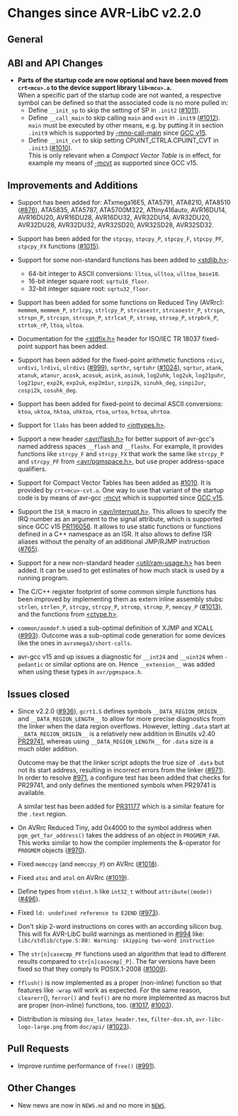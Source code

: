 # Changes since AVR-LibC v2.2.0

## General

## ABI and API Changes

- **Parts of the startup code are now optional and have been moved
  from `crt<mcu>.o` to the device support library `lib<mcu>.a`.**\
  When a specific part of the startup code are not wanted,
  a respective symbol can be defined so that the associated code
  is no more pulled in:
  - Define `__init_sp` to skip the setting of SP in `.init2` ([#1011][1011]).
  - Define `__call_main` to skip calling `main` and `exit`
    in `.init9` ([#1012][1012]).\
    `main` must be executed by other means, e.g. by putting it in
    section `.init9` which is supported by
    [-mno-call-main](https://gcc.gnu.org/onlinedocs/gcc/AVR-Options.html#index-mno-call-main)
    since [GCC v15](https://gcc.gnu.org/gcc-15/changes.html#avr).
  - Define `__init_cvt` to skip setting CPUINT_CTRLA.CPUINT_CVT in
    `.init3` ([#1010][1010]).\
    This is only relevant when a *Compact Vector Table* is in effect,
    for example my means of
    [-mcvt](https://gcc.gnu.org/onlinedocs/gcc/AVR-Options.html#index-mcvt)
    as supported since GCC v15.

## Improvements and Additions

- Support has been added for: ATxmega16E5, ATA5791, ATA8210, ATA8510
  ([#876][876]),
  ATA5835, ATA5787, ATA5700M322, ATtiny416auto,
  AVR16DU14, AVR16DU20, AVR16DU28, AVR16DU32,
  AVR32DU14, AVR32DU20, AVR32DU28, AVR32DU32,
  AVR32SD20, AVR32SD28, AVR32SD32.

- Support has been added for the `stpcpy`, `stpcpy_P`, `stpcpy_F`,
  `stpcpy_PF`, `stpcpy_FX` functions ([#1015][1015]).

- Support for some non-standard functions has been added to
  [<stdlib.h>](https://avrdudes.github.io/avr-libc/avr-libc-user-manual/group__avr__stdlib.html):
   - 64-bit integer to ASCII conversions: `lltoa`, `ulltoa`, `ulltoa_base10`.
   - 16-bit integer square root: `sqrtu16_floor`.
   - 32-bit integer square root: `sqrtu32_floor`.

- Support has been added for some functions on Reduced Tiny (AVRrc):
  `memmem`, `memmem_P`, `strlcpy`, `strlcpy_P`, `strcasestr`, `strcasestr_P`,
  `strspn`, `strspn_P`, `strcspn`, `strcspn_P`, `strlcat_P`, `strsep`,
  `strsep_P`, `strpbrk_P`, `strtok_rP`, `ltoa`, `ultoa`.

- Documentation for the
  [<stdfix.h>](https://avrdudes.github.io/avr-libc/avr-libc-user-manual/group__avr__stdfix.html#details)
  header for ISO/IEC TR 18037 fixed-point support has been added.

- Support has been added for the fixed-point arithmetic
  functions `rdivi`, `urdivi`, `lrdivi`, `ulrdivi` ([#999][999]),
  `sqrthr`, `sqrtuhr` ([#1024][1024]), `sqrtur`, `atank`, `atanuk`, `atanur`,
  `acosk`, `acosuk`, `asink`, `asinuk`,
  `log2uhk`, `log2uk`, `log21puhr`, `log21pur`,
  `exp2k`, `exp2uk`, `exp2m1ur`,
  `sinpi2k`, `sinuhk_deg`, `sinpi2ur`,
  `cospi2k`, `cosuhk_deg`.

- Support has been added for fixed-point to decimal ASCII conversions:
  `ktoa`, `uktoa`, `hktoa`, `uhktoa`, `rtoa`, `urtoa`, `hrtoa`, `uhrtoa`.

- Support for `llabs` has been added to
  [<inttypes.h>](https://avrdudes.github.io/avr-libc/avr-libc-user-manual/group__avr__inttypes.html).

- Support a new header
  [<avr/flash.h>](https://avrdudes.github.io/avr-libc/avr-libc-user-manual/group__avr__flash.html#details)
  for better support of avr-gcc's
  named address spaces `__flash` and `__flashx`.  For example, it provides
  functions like `strcpy_F` and `strcpy_FX` that work
  the same like `strcpy_P` and `strcpy_PF` from
  [<avr/pgmspace.h>](https://avrdudes.github.io/avr-libc/avr-libc-user-manual/group__avr__pgmspace.html#details),
  but use proper address-space qualifiers.

- Support for Compact Vector Tables has been added as [#1010][1010].
  It is provided by `crt<mcu>-cvt.o`.  One way to use that variant
  of the startup code is by means of avr-gcc
  [-mcvt](https://gcc.gnu.org/onlinedocs/gcc/AVR-Options.html#index-mcvt)
  which is supported since
  [GCC v15](https://gcc.gnu.org/gcc-15/changes.html#avr).

- Support the `ISR_N` macro in
  [<avr/interrupt.h>](https://avrdudes.github.io/avr-libc/avr-libc-user-manual/group__avr__interrupts.html#details).
  This allows to specify
  the IRQ number as an argument to the signal attribute, which is supported
  since GCC v15 [PR116056](https://gcc.gnu.org/PR116056).
  It allows to use static functions or functions
  defined in a C++ namespace as an ISR.   It also allows to define ISR
  aliases without the penalty of an additional JMP/RJMP instruction
  ([#765][765]).

- Support for a new non-standard header
  [<util/ram-usage.h>](https://avrdudes.github.io/avr-libc/avr-libc-user-manual/group__util__ram__usage)
  has been added.  It can be used to get estimates of how much stack is
  used by a running program.

- The C/C++ register footprint of some common simple functions has
  been improved by implementing them as extern inline assembly stubs:
  `strlen`, `strlen_P`, `strcpy`, `strcpy_P`, `strcmp`, `strcmp_P`,
  `memcpy_P` ([#1013][1013]), and the functions from
   [<ctype.h>](https://avrdudes.github.io/avr-libc/avr-libc-user-manual/group__ctype).

- `common/asmdef.h` used a sub-optimal definition of XJMP and XCALL ([#993][993]).
  Outcome was a sub-optimal code generation for some devices like the
  ones in `avrxmega3/short-calls`.

- avr-gcc v15 and up issues a diagnostic for `__int24` and `__uint24` when
  `-pedantic` or similar options are on.  Hence `__extension__` was
  added when using these types in `avr/pgmspace.h`.

## Issues closed

- Since v2.2.0 ([#936][936]), `gcrt1.S` defines symbols `__DATA_REGION_ORIGIN__`
  and `__DATA_REGION_LENGTH__` to allow for more precise diagnostics from
  the linker when the data region overflows.  However, letting `.data` start
  at `__DATA_REGION_ORIGIN__` is a relatively new addition in Binutils v2.40
  [PR29741](https://sourceware.org/PR29741),
  whereas using `__DATA_REGION_LENGTH__` for `.data` size is a much
  older addition.

  Outcome may be that the linker script adopts the true
  size of `.data` but not its start address, resulting in incorrect errors
  from the linker ([#971][971]).  In order to resolve [#971][971], a configure
  test has been added that checks for PR29741, and only defines the mentioned
  symbols when PR29741 is available.

  A similar test has been added for [PR31177](https://sourceware.org/PR31177)
  which is a similar feature for the `.text` region.

- On AVRrc Reduced Tiny, add 0x4000 to the symbol address when
  `pgm_get_far_address()` takes the address of an object in `PROGMEM_FAR`.
  This works similar to how the compiler implements the &-operator
  for `PROGMEM` objects ([#970][970]).

- Fixed `memccpy` (and `memccpy_P`) on AVRrc ([#1018][1018]).

- Fixed `atoi` and `atol` on AVRrc ([#1019][1019]).

- Define types from `stdint.h` like `int32_t` without `attribute((mode))`
  ([#496][496]).

- Fixed `ld: undefined reference to E2END` ([#973][973]).

- Don't skip 2-word instructions on cores with an according silicon bug.
  This will fix AVR-LibC build warnings as mentioned in [#994][994] like:<br>
  `libc/stdlib/ctype.S:80: Warning: skipping two-word instruction`

- The `str[n]casecmp_PF` functions used an algorithm that lead to different
  results compared to `str[n]casecmp[_P]`.  The far versions have been
  fixed so that they comply to POSIX.1-2008 ([#1009][1009]).

- `fflush()` is now implemented as a proper (non-inline) function so that
  features like `-wrap` will work as expected.  For the same reason,
  `clearerr`(), `ferror()` and `feof()` are no more implemented as macros
  but are proper (non-inline) functions, too. ([#1017][1017], [#1003][1003]).

- Distribution is missing `dox_latex_header.tex`, `filter-dox.sh`,
  `avr-libc-logo-large.png` from `doc/api/` ([#1023][1023]).

## Pull Requests

- Improve runtime performance of `free()` ([#991][991]).

## Other Changes

- New news are now in `NEWS.md` and no more in [`NEWS`](NEWS).

[496]: https://github.com/avrdudes/avr-libc/issues/496
[765]: https://github.com/avrdudes/avr-libc/issues/765
[876]: https://github.com/avrdudes/avr-libc/issues/876
[936]: https://github.com/avrdudes/avr-libc/issues/936
[970]: https://github.com/avrdudes/avr-libc/issues/970
[971]: https://github.com/avrdudes/avr-libc/issues/971
[973]: https://github.com/avrdudes/avr-libc/issues/973
[991]: https://github.com/avrdudes/avr-libc/issues/991
[993]: https://github.com/avrdudes/avr-libc/issues/993
[994]: https://github.com/avrdudes/avr-libc/issues/994
[999]: https://github.com/avrdudes/avr-libc/issues/999
[1003]: https://github.com/avrdudes/avr-libc/issues/1003
[1009]: https://github.com/avrdudes/avr-libc/issues/1009
[1010]: https://github.com/avrdudes/avr-libc/issues/1010
[1011]: https://github.com/avrdudes/avr-libc/issues/1011
[1012]: https://github.com/avrdudes/avr-libc/issues/1012
[1013]: https://github.com/avrdudes/avr-libc/issues/1013
[1015]: https://github.com/avrdudes/avr-libc/issues/1015
[1017]: https://github.com/avrdudes/avr-libc/issues/1017
[1018]: https://github.com/avrdudes/avr-libc/issues/1018
[1019]: https://github.com/avrdudes/avr-libc/issues/1019
[1023]: https://github.com/avrdudes/avr-libc/issues/1023
[1024]: https://github.com/avrdudes/avr-libc/issues/1024
